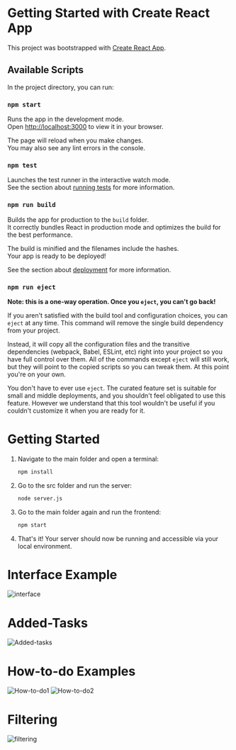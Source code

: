 # Getting Started with Create React App

This project was bootstrapped with [Create React App](https://github.com/facebook/create-react-app).

## Available Scripts

In the project directory, you can run:

### `npm start`

Runs the app in the development mode.\
Open [http://localhost:3000](http://localhost:3000) to view it in your browser.

The page will reload when you make changes.\
You may also see any lint errors in the console.

### `npm test`

Launches the test runner in the interactive watch mode.\
See the section about [running tests](https://facebook.github.io/create-react-app/docs/running-tests) for more information.

### `npm run build`

Builds the app for production to the `build` folder.\
It correctly bundles React in production mode and optimizes the build for the best performance.

The build is minified and the filenames include the hashes.\
Your app is ready to be deployed!

See the section about [deployment](https://facebook.github.io/create-react-app/docs/deployment) for more information.

### `npm run eject`

**Note: this is a one-way operation. Once you `eject`, you can't go back!**

If you aren't satisfied with the build tool and configuration choices, you can `eject` at any time. This command will remove the single build dependency from your project.

Instead, it will copy all the configuration files and the transitive dependencies (webpack, Babel, ESLint, etc) right into your project so you have full control over them. All of the commands except `eject` will still work, but they will point to the copied scripts so you can tweak them. At this point you're on your own.

You don't have to ever use `eject`. The curated feature set is suitable for small and middle deployments, and you shouldn't feel obligated to use this feature. However we understand that this tool wouldn't be useful if you couldn't customize it when you are ready for it.


<h1>Getting Started</h1>

1. Navigate to the main folder and open a terminal:
   ```bash
   npm install
   ```
2. Go to the src folder and run the server:
   ```bash
   node server.js
   ```
3. Go to the main folder again and run the frontend:
   ```bash
   npm start
   ```
4. That's it! Your server should now be running and accessible via your local environment.


<h1>Interface Example</h1>

![interface](https://github.com/user-attachments/assets/343ecd43-13da-47ca-b571-ef12ffb46875)


<h1>Added-Tasks</h1>
 

![Added-tasks](https://github.com/user-attachments/assets/2896742a-e5c9-4233-b848-4234b483d525)


<h1>How-to-do Examples</h1>

![How-to-do1](https://github.com/user-attachments/assets/b4327a75-301e-407f-8bae-6339e86b8bd3)
![How-to-do2](https://github.com/user-attachments/assets/3f01d90c-c552-45d3-a138-f036ed27dd3c)


<h1>Filtering</h1>


![filtering](https://github.com/user-attachments/assets/6652dac2-c93d-448b-85cb-2ba58d28320f)
